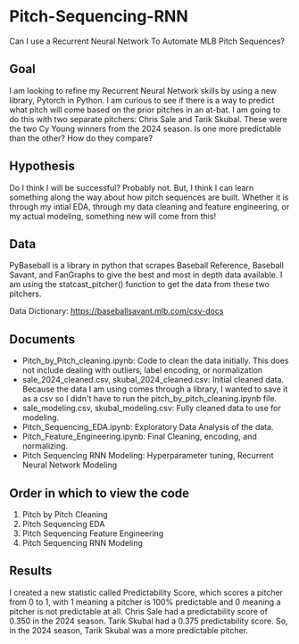 # Pitch-Sequencing-RNN
Can I use a Recurrent Neural Network To Automate MLB Pitch Sequences?


## Goal
I am looking to refine my Recurrent Neural Network skills by using a new library, Pytorch in Python. I am curious to see if there is a way to predict what pitch will come based on the prior pitches in an at-bat. I am going to do this with two separate pitchers: Chris Sale and Tarik Skubal. These were the two Cy Young winners from the 2024 season. Is one more predictable than the other? How do they compare?

## Hypothesis
Do I think I will be successful? Probably not. But, I think I can learn something along the way about how pitch sequences are built. Whether it is through my intial EDA, through my data cleaning and feature engineering, or my actual modeling, something new will come from this!


## Data
PyBaseball is a library in python that scrapes Baseball Reference, Baseball Savant, and FanGraphs to give the best and most in depth data available. I am using the statcast_pitcher() function to get the data from these two pitchers.

Data Dictionary: https://baseballsavant.mlb.com/csv-docs 

## Documents
- Pitch_by_Pitch_cleaning.ipynb: Code to clean the data initially. This does not include dealing with outliers, label encoding, or normalization
- sale_2024_cleaned.csv, skubal_2024_cleaned.csv: Initial cleaned data. Because the data I am using comes through a library, I wanted to save it as a csv so I didn't have to run the pitch_by_pitch_cleaning.ipynb file.
- sale_modeling.csv, skubal_modeling.csv: Fully cleaned data to use for modeling.
- Pitch_Sequencing_EDA.ipynb: Exploratory Data Analysis of the data.
- Pitch_Feature_Engineering.ipynb: Final Cleaning, encoding, and normalizing.
- Pitch Sequencing RNN Modeling: Hyperparameter tuning, Recurrent Neural Network Modeling

## Order in which to view the code
1. Pitch by Pitch Cleaning
2. Pitch Sequencing EDA
3. Pitch Sequencing Feature Engineering
4. Pitch Sequencing RNN Modeling

## Results
I created a new statistic called Predictability Score, which scores a pitcher from 0 to 1, with 1 meaning a pitcher is 100% predictable and 0 meaning a pitcher is not predictable at all. Chris Sale had a predictability score of 0.350 in the 2024 season. Tarik Skubal had a 0.375 predictability score. So, in the 2024 season, Tarik Skubal was a more predictable pitcher.
